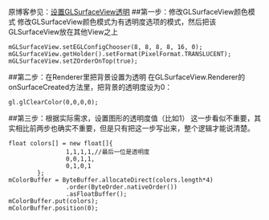 原博客参见：[设置GLSurfaceView透明](https://blog.csdn.net/AndroidTalk/article/details/51440207)
##第一步：修改GLSurfaceView颜色模式
修改GLSurfaceView颜色模式为有透明度选项的模式，然后把该GLSurfaceView放在其他View之上
```
mGLSurfaceView.setEGLConfigChooser(8, 8, 8, 8, 16, 0);
mGLSurfaceView.getHolder().setFormat(PixelFormat.TRANSLUCENT);
mGLSurfaceView.setZOrderOnTop(true);
```
##第二步：在Renderer里把背景设置为透明
在GLSurfaceView.Renderer的onSurfaceCreated方法里，把背景的透明度设为0：
```
gl.glClearColor(0,0,0,0);
```

##第三步：根据实际需求，设置图形的透明度值（比如1）
这一步看似不重要，其实相比前两步也确实不重要，但是只有把这一步写出来，整个逻辑才能说清楚。
```
float colors[] = new float[]{
                1,1,1,1,//最后一位是透明度
                0,0,1,1,
                0,1,0,1
        };
mColorBuffer = ByteBuffer.allocateDirect(colors.length*4)
                .order(ByteOrder.nativeOrder())
                .asFloatBuffer();
mColorBuffer.put(colors);
mColorBuffer.position(0);
```
